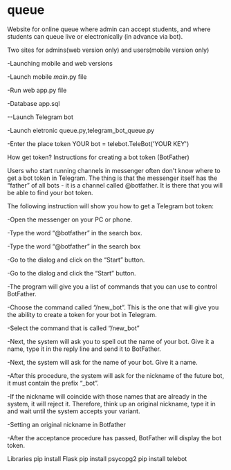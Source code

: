 # queue

Website for online queue where admin can accept students, and where students can queue live or electronically (in advance via bot).

Two sites for admins(web version only) and users(mobile version only)

-Launching mobile and web versions

-Launch mobile _main_.py file

-Run web app.py file

-Database app.sql

--Launch Telegram bot

-Launch eletronic queue.py,telegram_bot_queue.py

-Enter the place token YOUR bot = telebot.TeleBot('YOUR KEY')

How get token?
Instructions for creating a bot token (BotFather)

Users who start running channels in messenger often don't know where to get a bot token in Telegram. The thing is that the messenger itself has the “father” of all bots - it is a channel called @botfather. It is there that you will be able to find your bot token. 

The following instruction will show you how to get a Telegram bot token:

-Open the messenger on your PC or phone.

-Type the word “@botfather” in the search box.

-Type the word “@botfather” in the search box

-Go to the dialog and click on the “Start” button.

-Go to the dialog and click the “Start” button.

-The program will give you a list of commands that you can use to control BotFather.

-Choose the command called “/new_bot”. This is the one that will give you the ability to create a token for your bot in Telegram.

-Select the command that is called “/new_bot”

-Next, the system will ask you to spell out the name of your bot. Give it a name, type it in the reply line and send it to BotFather.

-Next, the system will ask for the name of your bot. Give it a name.

-After this procedure, the system will ask for the nickname of the future bot, it must contain the prefix “_bot”.

-If the nickname will coincide with those names that are already in the system, it will reject it. Therefore, think up an original nickname, type it in and wait until the system accepts your variant.

-Setting an original nickname in Botfather

-After the acceptance procedure has passed, BotFather will display the bot token.


Libraries
pip install Flask
pip install psycopg2
pip install telebot

